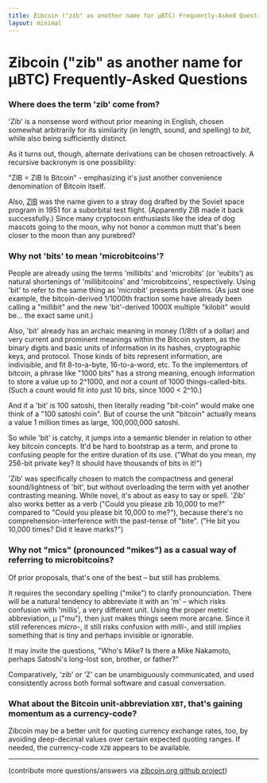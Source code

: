 ```yaml
---
title: Ƶibcoin ("zib" as another name for µBTC) Frequently-Asked Questions
layout: minimal
---
```


# Ƶibcoin ("zib" as another name for µBTC) Frequently-Asked Questions

### Where does the term 'zib' come from?

'Zib' is a nonsense word without prior meaning in English, chosen somewhat arbitrarily for its similarity (in length, sound, and spelling) to *bit*, while also being sufficiently distinct. 

As it turns out, though, alternate derivations can be chosen retroactively. A recursive backronym is one possibility:

"ZIB = ZIB Is Bitcoin" - emphasizing it's just another convenience 
denomination of Bitcoin itself. 

Also, [ZIB](https://en.wikipedia.org/wiki/Soviet_space_dogs#Bolik_and_ZIB) was the name given to a stray dog drafted by the Soviet space program in 1951 for a suborbital test flight. (Apparently ZIB made it back successfully.) Since many cryptocoin enthusiasts like the idea of dog mascots going to the moon, why not honor a common mutt that's been closer to the moon than any purebred?

### Why not 'bits' to mean 'microbitcoins'?

People are already using the terms 'millibits' and 'microbits' (or 'eubits') as natural shortenings of 'millibitcoins' and 'microbitcoins', respectively. Using 'bit' to refer to the same thing as 'microbit' presents problems. (As just one example, the bitcoin-derived 1/1000th fraction some have already been calling a "millibit" and the new 'bit'-derived 1000X multiple "kilobit" would be... the exact same unit.)

Also, 'bit' already has an archaic meaning in money (1/8th of a dollar) and very current and prominent meanings within the Bitcoin system, as the binary digits and basic units of information in its hashes, cryptographic keys, and protocol. Those kinds of bits represent information, are indivisible, and fit 8-to-a-byte, 16-to-a-word, etc. To the implementors of bitcoin, a phrase like "1000 bits" has a strong meaning, enough information to store a value up to 2^1000, and *not* a count of 1000 things-called-bits. (Such a count would fit into just 10 bits, since 1000 < 2^10.)

And if a 'bit' is 100 satoshi, then literally reading "bit-coin" would make one think of a "100 satoshi coin". But of course the unit "bitcoin" actually means a value 1 million times as large, 100,000,000 satoshi. 

So while 'bit' is catchy, it jumps into a semantic blender in relation to other key bitcoin concepts. It'd be hard to bootstrap as a term, and prone to confusing people for the entire duration of its use. ("What do you mean, my 256-bit private key? It should have thousands of bits in it!")

'Zib' was specifically chosen to match the compactness and general sound/lightness of 'bit', but without overloading the term with yet another contrasting meaning. While novel, it's about as easy to say or spell. 'Zib' also works better as a verb ("Could you please zib 10,000 to me?" compared to "Could you please bit 10,000 to me?"), because there's no comprehension-interference with the past-tense of "bite". ("He bit you 10,000 times? Did it leave marks?")

### Why not "mics" (pronounced "mikes") as a casual way of referring to microbitcoins?

Of prior proposals, that's one of the best – but still has problems. 

It requires the secondary spelling ("mike") to clarify pronounciation. There will be a natural tendency to abbreviate it with an 'm' – which risks confusion with 'millis', a very different unit. Using the proper metric abbreviation, µ ("mu"), then just makes things seem more arcane. Since it still references *micro-*, it still risks confusion with *milli-*, and still implies something that is tiny and perhaps invisible or ignorable. 

It may invite the questions, "Who's Mike? Is there a Mike Nakamoto, perhaps Satoshi's long-lost son, brother, or father?"

Comparatively, 'zib' or 'Z' can be unambiguously communicated, and used consistently across both formal software and casual conversation.

### What about the Bitcoin unit-abbreviation `XBT`, that's gaining momentum as a currency-code?

Zibcoin may be a better unit for quoting currency exchange rates, too, by avoiding deep-decimal values over certain expected quoting ranges. If needed, the currency-code `XZB` appears to be available.

----

(contribute more questions/answers via [zibcoin.org github project](https://github.com/gojomo/zibcoin.org))

